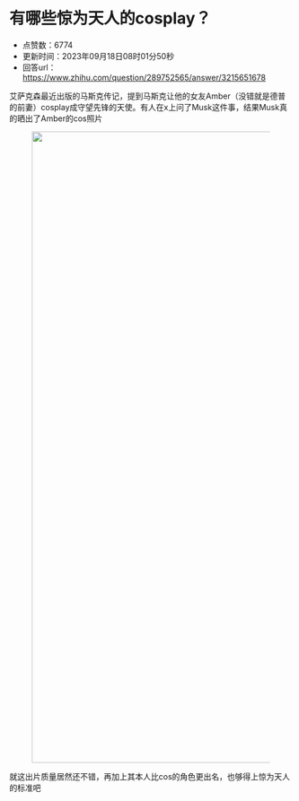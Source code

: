 # 有哪些惊为天人的cosplay？
- 点赞数：6774
- 更新时间：2023年09月18日08时01分50秒
- 回答url：https://www.zhihu.com/question/289752565/answer/3215651678
<body>
 <p data-pid="3R50afZd">艾萨克森最近出版的马斯克传记，提到马斯克让他的女友Amber（没错就是德普的前妻）cosplay成守望先锋的天使。有人在x上问了Musk这件事，结果Musk真的晒出了Amber的cos照片</p>
 <figure data-size="normal">
  <img src="https://picx.zhimg.com/50/v2-2f07a06b8cf4b52b1292dea7dca64ff3_720w.jpg?source=1940ef5c" data-rawwidth="1126" data-rawheight="1500" data-size="normal" data-original-token="v2-2f07a06b8cf4b52b1292dea7dca64ff3" data-default-watermark-src="https://picx.zhimg.com/50/v2-5fe5eeaba7ecfd1acbcf04c830a5a683_720w.jpg?source=1940ef5c" class="origin_image zh-lightbox-thumb" width="1126" data-original="https://pic1.zhimg.com/v2-2f07a06b8cf4b52b1292dea7dca64ff3_r.jpg?source=1940ef5c">
 </figure>
 <p data-pid="UtWS3ZKq">就这出片质量居然还不错，再加上其本人比cos的角色更出名，也够得上惊为天人的标准吧</p>
</body>